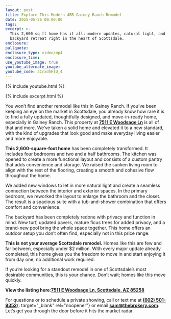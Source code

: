 ```yaml
---
layout: post
title: Explore This Modern 4BR Gainey Ranch Remodel
date: 2025-05-26 00:00:00
tags:
excerpt: >-
  This 2,600 sq ft home has it all: modern updates, natural light, and a private
  backyard retreat right in the heart of Scottsdale.
enclosure:
pullquote:
enclosure_type: video/mp4
enclosure_time:
use_youtube_image: true
youtube_alternate_image:
youtube_code: 3CrxdhHlU_4
---
```

{% include youtube.html %}

{% include excerpt.html %}

You won’t find another remodel like this in Gainey Ranch. If you’ve been keeping an eye on the market in Scottsdale, you already know how rare it is to find a fully updated, thoughtfully designed, and move-in-ready home, especially in Gainey Ranch. This property at [**7511 E Woodsage Ln**](https://www.zillow.com/homedetails/7511-E-Woodsage-Ln-Scottsdale-AZ-85258/7859853_zpid/) is all of that and more. We’ve taken a solid home and elevated it to a new standard, with the kind of upgrades that look good and make everyday living easier and more enjoyable.

**This 2,600-square-foot home** has been completely transformed. It includes four bedrooms and two and a half bathrooms. The kitchen was opened to create a more functional layout and consists of a custom pantry that adds convenience and storage. We raised the sunken living room to align with the rest of the flooring, creating a smooth and cohesive flow throughout the home.

We added new windows to let in more natural light and create a seamless connection between the interior and exterior spaces. In the primary bedroom, we reworked the layout to enlarge the bathroom and the closet. The result is a spacious suite with a tub-and-shower combination that offers comfort and convenience.

The backyard has been completely redone with privacy and function in mind. New turf, updated pavers, mature ficus trees for added privacy, and a brand-new pool bring the whole space together. This home offers an outdoor setup you don’t often find, especially not in this price range.

**This is not your average Scottsdale remodel.** Homes like this are few and far between, especially under $2 million. With every major update already completed, this home gives you the freedom to move in and start enjoying it from day one, no additional work required.

If you’re looking for a standout remodel in one of Scottsdale’s most desirable communities, this is your chance. Don’t wait; homes like this move quickly.

**View the listing here**:[**7511 E Woodsage Ln, Scottsdale, AZ 85258**](https://www.zillow.com/homedetails/7511-E-Woodsage-Ln-Scottsdale-AZ-85258/7859853_zpid/)

For questions or to schedule a private showing, call or text me at [**(602) 501-9352**](tel:%2016025019352){: target="_blank" rel="noopener"} or email [**sam@thebrokery.com**](mailto:sam@thebrokery.com). Let’s get you through the door before it hits the market radar.